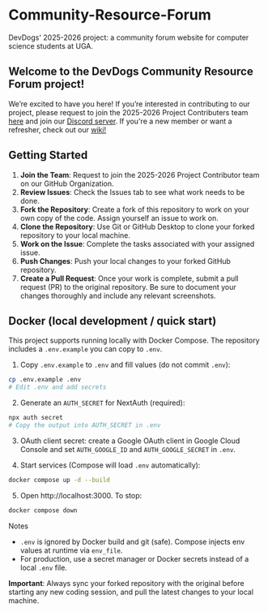 # Community-Resource-Forum

DevDogs' 2025-2026 project: a community forum website for computer science students at UGA.

## Welcome to the DevDogs Community Resource Forum project!

We’re excited to have you here! If you’re interested in contributing to our project, please request to join the 2025-2026 Project Contributers team [here](https://github.com/orgs/DevDogs-UGA/teams/25-26-project-contributors) and join our [Discord server](https://discord.com/invite/BdDdkNQhqp). If you're a new member or want a refresher, check out our [wiki!](https://github.com/DevDogs-UGA/Community-Resource-Forum/wiki)

## Getting Started

1. **Join the Team**: Request to join the 2025-2026 Project Contributor team on our GitHub Organization.
2. **Review Issues**: Check the Issues tab to see what work needs to be done.
3. **Fork the Repository**: Create a fork of this repository to work on your own copy of the code. Assign yourself an issue to work on.
4. **Clone the Repository**: Use Git or GitHub Desktop to clone your forked repository to your local machine.
5. **Work on the Issue**: Complete the tasks associated with your assigned issue.
6. **Push Changes**: Push your local changes to your forked GitHub repository.
7. **Create a Pull Request**: Once your work is complete, submit a pull request (PR) to the original repository. Be sure to document your changes thoroughly and include any relevant screenshots.

## Docker (local development / quick start)

This project supports running locally with Docker Compose. The repository includes a `.env.example` you can copy to `.env`.

1. Copy `.env.example` to `.env` and fill values (do not commit `.env`):

```bash
cp .env.example .env
# Edit .env and add secrets
```

2. Generate an `AUTH_SECRET` for NextAuth (required):

```bash
npx auth secret
# Copy the output into AUTH_SECRET in .env
```

3. OAuth client secret: create a Google OAuth client in Google Cloud Console and set `AUTH_GOOGLE_ID` and `AUTH_GOOGLE_SECRET` in `.env`.

4. Start services (Compose will load `.env` automatically):

```bash
docker compose up -d --build
```

5. Open http://localhost:3000. To stop:

```bash
docker compose down
```

Notes

- `.env` is ignored by Docker build and git (safe). Compose injects env values at runtime via `env_file`.
- For production, use a secret manager or Docker secrets instead of a local `.env` file.

**Important**: Always sync your forked repository with the original before starting any new coding session, and pull the latest changes to your local machine.
